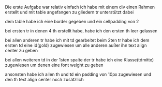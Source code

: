 Die erste Aufgabe war relativ einfach 
ich habe mit einem div einen Rahmen erstellt und mit table angefangen zu gliedern tr unterstützt dabei

dem table habe ich eine border gegeben und ein cellpadding von 2

bei ersten tr in denen 4 th erstellt habe, habe ich den ersten th leer gelassen

bei allen anderen tr habe ich mit td gearbeitet
beim 2ten tr habe ich dem ersten td eine id(gold) zugewiesen
um alle anderen außer ihn text align center zu geben

bei allen weiteren td in der 1sten spalte der tr habe ich eine Klasse(tdmitte) zugewiesen um denen eine font weight zu geben

ansonsten habe ich allen th und td ein padding von 10px zugewiesen und den th text align center noch zusätzlich